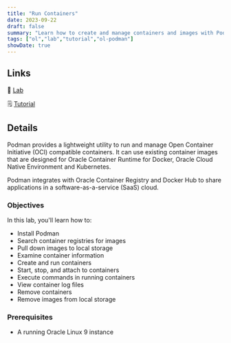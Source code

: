 ```yaml
---
title: "Run Containers"
date: 2023-09-22
draft: false
summary: "Learn how to create and manage containers and images with Podman on Oracle Linux."
tags: ["ol","lab","tutorial","ol-podman"]
showDate: true
---
```


## Links

:crescent_moon: [Lab](https://luna.oracle.com/lab/2f0beeef-bc10-4e54-a042-ce31db0e9765)

:spiral_notepad: [Tutorial](https://docs.oracle.com/en/learn/run-containers-podman)

## Details

Podman provides a lightweight utility to run and manage Open Container Initiative (OCI) compatible containers. It can use existing container images that are designed for Oracle Container Runtime for Docker, Oracle Cloud Native Environment and Kubernetes.

Podman integrates with Oracle Container Registry and Docker Hub to share applications in a software-as-a-service (SaaS) cloud.

### Objectives

In this lab, you'll learn how to:

- Install Podman
- Search container registries for images
- Pull down images to local storage
- Examine container information
- Create and run containers
- Start, stop, and attach to containers
- Execute commands in running containers
- View container log files
- Remove containers
- Remove images from local storage

### Prerequisites

- A running Oracle Linux 9 instance

